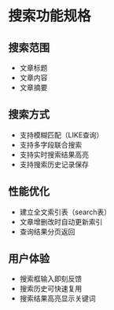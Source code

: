 # 搜索功能规格

## 搜索范围
- 文章标题
- 文章内容
- 文章摘要

## 搜索方式
- 支持模糊匹配（LIKE查询）
- 支持多字段联合搜索
- 支持实时搜索结果高亮
- 支持搜索历史记录保存

## 性能优化
- 建立全文索引表（search表）
- 文章增删改时自动更新索引
- 查询结果分页返回

## 用户体验
- 搜索框输入即刻反馈
- 搜索历史可快速复用
- 搜索结果高亮显示关键词 